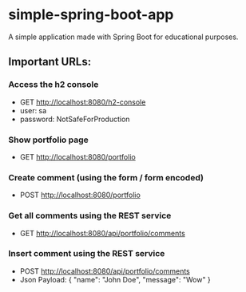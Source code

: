 # simple-spring-boot-app
A simple application made with Spring Boot for educational purposes.

## Important URLs:

### Access the h2 console
* GET [http://localhost:8080/h2-console](http://localhost:8080/h2-console)
* user: sa
* password: NotSafeForProduction

### Show portfolio page
* GET [http://localhost:8080/portfolio](http://localhost:8080/portfolio)

### Create comment (using the form / form encoded)
* POST [http://localhost:8080/portfolio](http://localhost:8080/portfolio)

### Get all comments using the REST service
* GET [http://localhost:8080/api/portfolio/comments](http://localhost:8080/api/portfolio/comments)

### Insert comment using the REST service
* POST [http://localhost:8080/api/portfolio/comments](http://localhost:8080/api/portfolio/comments)
* Json Payload: { "name": "John Doe", "message": "Wow" }
